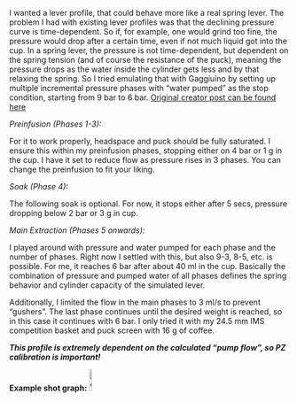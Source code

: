 I wanted a lever profile, that could behave more like a real spring lever. 
The problem I had with existing lever profiles was that the declining pressure curve is time-dependent. 
So if, for example, one would grind too fine, the pressure would drop after a certain time, even if not much liquid got into the cup. 
In a spring lever, the pressure is not time-dependent, but dependent on the spring tension (and of course the resistance of the puck), meaning the pressure drops as the water inside the cylinder gets less and by that relaxing the spring.
So I tried emulating that with Gaggiuino by setting up multiple incremental pressure phases with “water pumped” as the stop condition, starting from 9 bar to 6 bar.
[Original creator post can be found here](https://discord.com/channels/890339612441063494/1326340673950973962/1326340673950973962)

*Preinfusion (Phases 1-3):*

For it to work properly, headspace and puck should be fully saturated.
I ensure this within my preinfusion phases, stopping either on 4 bar or 1 g in the cup.
I have it set to reduce flow as pressure rises in 3 phases.
You can change the preinfusion to fit your liking.

*Soak (Phase 4):*

The following soak is optional.
For now, it stops either after 5 secs, pressure dropping below 2 bar or 3 g in cup.

*Main Extraction (Phases 5 onwards):*

I played around with pressure and water pumped for each phase and the number of phases.
Right now I settled with this, but also 9-3, 8-5, etc. is possible.
For me, it reaches 6 bar after about 40 ml in the cup.
Basically the combination of pressure and pumped water of all phases defines the spring behavior and cylinder capacity of the simulated lever.

Additionally, I limited the flow in the main phases to 3 ml/s to prevent “gushers”.
The last phase continues until the desired weight is reached, so in this case it continues with 6 bar.
I only tried it with my 24.5 mm IMS competition basket and puck screen with 16 g of coffee.

*__This profile is extremely dependent on the calculated “pump flow”, so PZ calibration is important!__*

**Example shot graph:**
<img src="https://github.com/user-attachments/assets/4918e1db-3ff5-45fa-b61a-4ff94ec8cd1e" alt="example_graph" width="10%" height="10%">
